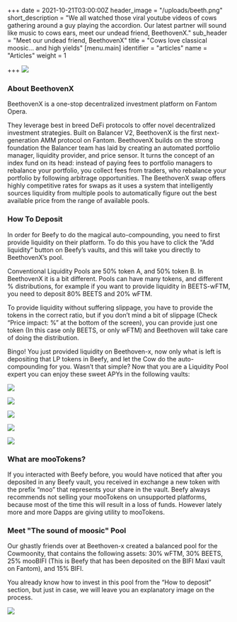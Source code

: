 +++
date = 2021-10-21T03:00:00Z
header_image = "/uploads/beeth.png"
short_description = "We all watched those viral youtube videos of cows gathering around a guy playing the accordion. Our latest partner will sound like music to cows ears, meet our undead friend, BeethovenX."
sub_header = "Meet our undead friend, BeethovenX"
title = "Cows love classical moosic... and high yields"
[menu.main]
identifier = "articles"
name = "Articles"
weight = 1

+++
![](/uploads/beeth.png)

### **About BeethovenX**

BeethovenX is a one-stop decentralized investment platform on Fantom Opera.

They leverage best in breed DeFi protocols to offer novel decentralized investment strategies. Built on Balancer V2, BeethovenX is the first next-generation AMM protocol on Fantom. BeethovenX builds on the strong foundation the Balancer team has laid by creating an automated portfolio manager, liquidity provider, and price sensor. It turns the concept of an index fund on its head: instead of paying fees to portfolio managers to rebalance your portfolio, you collect fees from traders, who rebalance your portfolio by following arbitrage opportunities. The BeethovenX swap offers highly competitive rates for swaps as it uses a system that intelligently sources liquidity from multiple pools to automatically figure out the best available price from the range of available pools.

### **How To Deposit**

In order for Beefy to do the magical auto-compounding, you need to first provide liquidity on their platform. To do this you have to click the “Add liquidity” button on Beefy’s vaults, and this will take you directly to BeethovenX’s pool.

Conventional Liquidity Pools are 50% token A, and 50% token B. In BeethovenX it is a bit different. Pools can have many tokens, and different % distributions, for example if you want to provide liquidity in BEETS-wFTM, you need to deposit 80% BEETS and 20% wFTM.

To provide liquidity without suffering slippage, you have to provide the tokens in the correct ratio, but if you don’t mind a bit of slippage (Check “Price impact: %” at the bottom of the screen), you can provide just one token (In this case only BEETS, or only wFTM) and Beethoven will take care of doing the distribution.

Bingo! You just provided liquidity on Beethoven-x, now only what is left is depositing that LP tokens in Beefy, and let the Cow do the auto-compounding for you. Wasn’t that simple? Now that you are a Liquidity Pool expert you can enjoy these sweet APYs in the following vaults:

![](/uploads/image0-2.png)

![](/uploads/b-x-v.png)

![](/uploads/fan3.png)

![](/uploads/fan2.png)

![](/uploads/fantom_3_vaults.png)

### **What are mooTokens?**

If you interacted with Beefy before, you would have noticed that after you deposited in any Beefy vault, you received in exchange a new token with the prefix “moo” that represents your share in the vault. Beefy always recommends not selling your mooTokens on unsupported platforms, because most of the time this will result in a loss of funds. However lately more and more Dapps are giving utility to mooTokens.

### **Meet "The sound of moosic" Pool**

Our ghastly friends over at Beethoven-x created a balanced pool for the Cowmoonity, that contains the following assets: 30% wFTM, 30% BEETS, 25% mooBIFI (This is Beefy that has been deposited on the BIFI Maxi vault on Fantom), and 15% BIFI.

You already know how to invest in this pool from the “How to deposit” section, but just in case, we will leave you an explanatory image on the process. 

![](/uploads/d6.png)